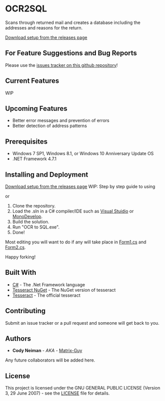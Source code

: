 # OCR2SQL

Scans through returned mail and creates a database including the addresses and reasons for the return.

[Download setup from the releases page](https://github.com/Matrix-Guy/OCR2SQL/releases)

## For Feature Suggestions and Bug Reports

Please use the [issues tracker on this github repository](https://github.com/Matrix-Guy/OCR2SQL/issues)!

## Current Features
WIP

## Upcoming Features
* Better error messages and prevention of errors
* Better detection of address patterns

## Prerequisites

* Windows 7 SP1, Windows 8.1, or Windows 10 Anniversary Update OS
* .NET Framework 4.7.1

## Installing and Deployment

[Download setup from the releases page](https://github.com/Matrix-Guy/OCR2SQL/releases)
WIP: Step by step guide to using

or

1. Clone the repository.
2. Load the .sln in a C# compiler/IDE such as [Visual Stuidio](https://www.visualstudio.com/vs/) or [MonoDevelop](http://www.monodevelop.com).
3. Build the solution.
4. Run "OCR to SQL.exe".
5. Done!

Most editing you will want to do if any will take place in [Form1.cs](https://github.com/Matrix-Guy/OCR2SQL/blob/master/OCR%20to%20SQL/OCR%20to%20SQL/Form1.cs) and [Form2.cs](https://github.com/Matrix-Guy/OCR2SQL/blob/master/OCR%20to%20SQL/OCR%20to%20SQL/Form2.cs).

Happy forking!

## Built With

* [C#](https://en.wikipedia.org/wiki/C_Sharp_(programming_language)) - The .Net Framework language
* [Tesseract NuGet](https://github.com/charlesw/tesseract) - The NuGet version of tesseract
* [Tesseract](https://github.com/tesseract-ocr/) - The official tesseract

## Contributing

Submit an issue tracker or a pull request and someone will get back to you.

## Authors

* **Cody Neiman** - *AKA* - [Matrix-Guy](https://github.com/Matrix-Guy)

Any future collaborators will be added here.

## License

This project is licensed under the GNU GENERAL PUBLIC LICENSE (Version 3, 29 June 2007) - see the [LICENSE](LICENSE) file for details.